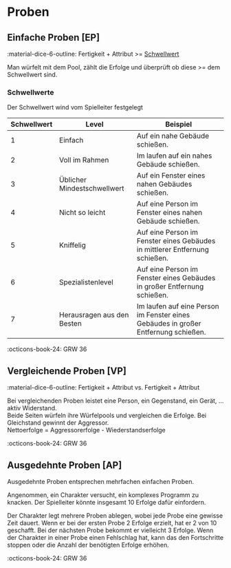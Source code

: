# Proben

## Einfache Proben [EP]

:material-dice-6-outline: Fertigkeit + Attribut >= [Schwellwert](proben.md#schwellwerte)

Man würfelt mit dem Pool, zählt die Erfolge und überprüft ob diese >= dem Schwellwert sind.

### Schwellwerte

Der Schwellwert wind vom Spielleiter festgelegt

| Schwellwert | Level                       | Beispiel                                                                           |
| ----------- | --------------------------- | ---------------------------------------------------------------------------------- |
| 1           | Einfach                     | Auf ein nahe Gebäude schießen.                                                     |
| 2           | Voll im Rahmen              | Im laufen auf ein nahes Gebäude schießen.                                          |
| 3           | Üblicher Mindestschwellwert | Auf ein Fenster eines nahen Gebäudes schießen.                                     |
| 4           | Nicht so leicht             | Auf eine Person im Fenster eines nahen Gebäude schießen.                           |
| 5           | Kniffelig                   | Auf eine Person im Fenster eines Gebäudes in mittlerer Entfernung schießen.        |
| 6           | Spezialistenlevel           | Auf eine Person im Fenster eines Gebäudes in großer Entfernung schießen.           |
| 7           | Herausragen aus den Besten  | Im laufen auf eine Person im Fenster eines Gebäudes in großer Entfernung schießen. |

:octicons-book-24: GRW 36

## Vergleichende Proben [VP]

:material-dice-6-outline: Fertigkeit + Attribut vs. Fertigkeit + Attribut

Bei vergleichenden Proben leistet eine Person, ein Gegenstand, ein Gerät, ... aktiv Widerstand.  
Beide Seiten würfeln ihre Würfelpools und vergleichen die Erfolge. Bei Gleichstand gewinnt der Aggressor.  
Nettoerfolge = Aggressorerfolge - Wiederstandserfolge

:octicons-book-24: GRW 36

## Ausgedehnte Proben [AP]

Ausgedehnte Proben entsprechen mehrfachen einfachen Proben.

Angenommen, ein Charakter versucht, ein komplexes Programm zu knacken. Der Spielleiter könnte insgesamt 10 Erfolge dafür einfordern. 

Der Charakter legt mehrere Proben ablegen, wobei jede Probe eine gewisse Zeit dauert. Wenn er bei der ersten Probe 2 Erfolge erzielt, hat er 2 von 10 geschafft. Bei der nächsten Probe bekommt er vielleicht 3 Erfolge. Wenn der Charakter in einer Probe einen Fehlschlag hat, kann das den Fortschritte stoppen oder die Anzahl der benötigten Erfolge erhöhen.

:octicons-book-24: GRW 36
